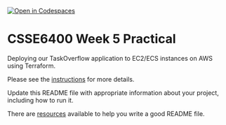[![Open in Codespaces](https://classroom.github.com/assets/launch-codespace-f4981d0f882b2a3f0472912d15f9806d57e124e0fc890972558857b51b24a6f9.svg)](https://classroom.github.com/open-in-codespaces?assignment_repo_id=10583646)
# CSSE6400 Week 5 Practical

Deploying our TaskOverflow application to EC2/ECS instances on AWS using Terraform.

Please see the [instructions](https://csse6400.uqcloud.net/practicals/week05.pdf) for more details.

Update this README file with appropriate information about your project,
including how to run it.

There are [resources](https://www.makeareadme.com) available to help you write a good README file.


